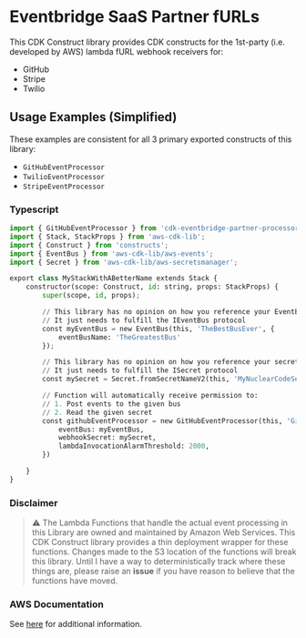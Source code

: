 # Eventbridge SaaS Partner fURLs

This CDK Construct library provides CDK constructs for the 1st-party (i.e. developed by AWS) lambda fURL webhook receivers for:

* GitHub
* Stripe
* Twilio

## Usage Examples (Simplified)

These examples are consistent for all 3 primary exported constructs of this library:

* `GitHubEventProcessor`
* `TwilioEventProcessor`
* `StripeEventProcessor`

### Typescript

```python
import { GitHubEventProcessor } from 'cdk-eventbridge-partner-processors';
import { Stack, StackProps } from 'aws-cdk-lib';
import { Construct } from 'constructs';
import { EventBus } from 'aws-cdk-lib/aws-events';
import { Secret } from 'aws-cdk-lib/aws-secretsmanager';

export class MyStackWithABetterName extends Stack {
    constructor(scope: Construct, id: string, props: StackProps) {
        super(scope, id, props);

        // This library has no opinion on how you reference your EventBus,
        // It just needs to fulfill the IEventBus protocol
        const myEventBus = new EventBus(this, 'TheBestBusEver', {
            eventBusName: 'TheGreatestBus'
        });

        // This library has no opinion on how you reference your secret,
        // It just needs to fulfill the ISecret protocol
        const mySecret = Secret.fromSecretNameV2(this, 'MyNuclearCodeSecret', '/home/recipes/icbm')

        // Function will automatically receive permission to:
        // 1. Post events to the given bus
        // 2. Read the given secret
        const githubEventProcessor = new GitHubEventProcessor(this, 'GitHubProcessor', {
            eventBus: myEventBus,
            webhookSecret: mySecret,
            lambdaInvocationAlarmThreshold: 2000,
        })

    }
}
```

### Disclaimer

> :warning: The Lambda Functions that handle the actual event processing in this Library are owned and maintained by Amazon Web Services. This CDK Construct library provides a thin deployment wrapper for these functions. Changes made to the S3 location of the functions will break this library. Until I have a way to deterministically track where these things are, please raise an **issue** if you have reason to believe that the functions have moved.

### AWS Documentation

See [here](https://docs.aws.amazon.com/eventbridge/latest/userguide/eb-saas-furls.html) for additional information.
